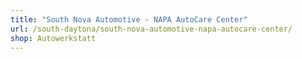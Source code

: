 ```yaml
---
title: "South Nova Automotive - NAPA AutoCare Center"
url: /south-daytona/south-nova-automotive-napa-autocare-center/
shop: Autowerkstatt
---
```

